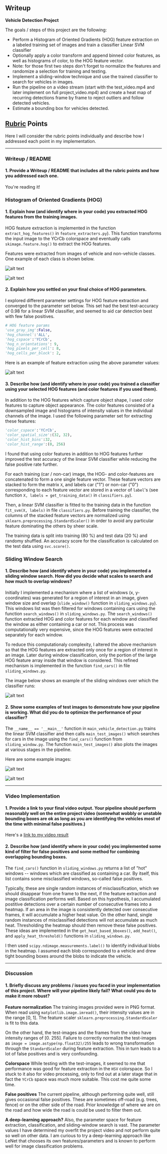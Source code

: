 ## Writeup

**Vehicle Detection Project**

The goals / steps of this project are the following:

* Perform a Histogram of Oriented Gradients (HOG) feature extraction on a labeled training set of images and train a classifier Linear SVM classifier
* Optionally apply a color transform and append binned color features, as well as histograms of color, to the HOG feature vector. 
* Note: for those first two steps don't forget to normalize the features and randomize a selection for training and testing.
* Implement a sliding-window technique and use the trained classifier to search for vehicles in images.
* Run the pipeline on a video stream (start with the test_video.mp4 and later implement on full project_video.mp4) and create a heat map of recurring detections frame by frame to reject outliers and follow detected vehicles.
* Estimate a bounding box for vehicles detected.

[//]: # (Image References)


[image5]: ./examples/bboxes_and_heat.png
[image6]: ./examples/labels_map.png
[image7]: ./examples/output_bboxes.png
[video1]: ./project_video.mp4

## [Rubric](https://review.udacity.com/#!/rubrics/513/view) Points
Here I will consider the rubric points individually and describe how I addressed each point in my implementation.  

---
### Writeup / README

#### 1. Provide a Writeup / README that includes all the rubric points and how you addressed each one.

You're reading it!

### Histogram of Oriented Gradients (HOG)

#### 1. Explain how (and identify where in your code) you extracted HOG features from the training images.

HOG feature extraction is implemented in the function `extract_hog_features()` in `feature_extracters.py`). This function transforms the input image to the YCrCb colorspace and eventually calls `skimage.feature.hog()` to extract the HOG features. 

Features were extracted from images of vehicle and non-vehicle classes. One example of each class is shown below.

[imageCar]: ./output_images/car.png
![alt text][imageCar]

[imageNotCar]: ./output_images/non-car.png
![alt text][imageNotCar]

#### 2. Explain how you settled on your final choice of HOG parameters.

I explored different parameter settings for HOG feature extraction and converged to the parameter set below. This set had the best test-accuracy of 0.98 for a linear SVM classifier, and seemed to aid car detection best with few false positives. 

``` python
# HOG feature params
'use_gray_img':False,
'hog_channel':'ALL',
'hog_cspace':'YCrCb',
'hog_n_orientations': 9,
'hog_pixels_per_cell': 8,
'hog_cells_per_block': 2,
```

Here is an example of feature extraction using the above parameter values:

[image2]: ./output_images/HOG_example.png
![alt text][image2]

#### 3. Describe how (and identify where in your code) you trained a classifier using your selected HOG features (and color features if you used them).

In addition to the HOG features which capture object shape, I used color features to capture object appearance. The color features consisted of a downsampled image and histograms of intensity values in the individual channels of the image. I used the following parameter set for extracting these features:

```python
'color_cspace':'YCrCb',
'color_spatial_size':(32, 32),
'color_hist_bins':32,
'color_hist_range':(0, 256)
```

I found that using color features in addition to HOG features further improved the test accuracy of the linear SVM classifier while reducing the false positive rate further.

For each training (car / non-car) image, the HOG- and color-features are concatenated to form a one single feature vector. These feature vectors are stacked to form the matrix `X`, and labels car ("1") or non-car ("0") corresponding to each feature vector  are stored in a vector of `label`'s (see function `X, labels = get_training_data()` in `classifiers.py`). 

Then, a linear SVM classifier is fitted to the training data in the function `fit_svm(X, labels)` in file `classifiers.py`. Before training the classifier, the columns of the stacked feature vectors are normalized using `sklearn.preprocessing.StandardScaler()` in order to avoid any particular feature dominating the others by sheer scale. 

The training data is split into training (80 %) and test data (20 %) and randomy shuffled. An accuracy score for the classification is calculated on the test data using `svc.score()`.

### Sliding Window Search

#### 1. Describe how (and identify where in your code) you implemented a sliding window search.  How did you decide what scales to search and how much to overlap windows?

Initially I implemented a mechanism where a list of windows (x, y-coordinates) was generated for a region of interest in an image, given window size and overlap (`slide_window()` function in `sliding_windows.py`).  This windows list was then filtered for windows containing cars using the function `search_windows()` in `sliding_windows.py`. The `search_windows()` function extracted HOG and color features for each window and classified the window as either containing a car or not. This process was computationally very expensive, since the HOG features were extracted separately for each window. 

To reduce this computationaly complexity, I altered the above mechanism so that the HOG features are extracted only once for a region of interest in an image. Later during window classification, only the portion of the large HOG feature array inside that window is considered. This refined mechanism is implemented in the function `find_cars()` in file `sliding_windows.py`.

The image below shows an example of the sliding windows over which the classifier runs:

[image3]: ./output_images/all_windows_multiscale.png
![alt text][image3]

#### 2. Show some examples of test images to demonstrate how your pipeline is working. What did you do to optimize the performance of your classifier?

The `__name__ == '__main__'` function in `main_vehicle_detection.py` trains the linear SVM classifier and then calls `main_test_images()` which searches for cars in the image using the `find_cars()` function from `sliding_window.py`. The function `main_test_images()` also plots the images at various stages in the pipeline.

Here are some example images:

[image4]: ./output_images/hotwindows_cars_heatmap.png
![alt text][image4]

[imagePipeline2]: ./output_images/hotwindows_cars_heatmap2.png
![alt text][imagePipeline2]

---

### Video Implementation

#### 1. Provide a link to your final video output.  Your pipeline should perform reasonably well on the entire project video (somewhat wobbly or unstable bounding boxes are ok as long as you are identifying the vehicles most of the time with minimal false positives.)

Here's a [link to my video result](./out_video.mp4)


#### 2. Describe how (and identify where in your code) you implemented some kind of filter for false positives and some method for combining overlapping bounding boxes.

The `find_cars()` function in `sliding_windows.py` returns a list of "hot" windows -- windows which are classified as containing a car. By itself, this list contains some misclassified windows, so-called false positives. 

Typically, these are single random instances of misclassification, which we should disappear from one frame to the next, if the feature extraction and image classification performs well. Based on this hypothesis, I accumulated postitive detections over a certain number of consecutive frames into a heatmap. If an area in the image is consistently detected over consecutive frames, it will accumulate a higher heat value. On the other hand, single random instances of misclassified detections will not accumulate as much heat. Thresholding the heatmap should then remove these false positives. These ideas are implemented in the `get_heat_based_bboxes()`, `add_heat()`, and `apply_heat_threshold()` functions in `sliding_windows.py`.

I then used `scipy.ndimage.measurements.label()` to identify individual blobs in the heatmap.  I assumed each blob corresponded to a vehicle and drew tight bounding boxes around the blobs to indicate the vehicle. 

---

### Discussion

#### 1. Briefly discuss any problems / issues you faced in your implementation of this project.  Where will your pipeline likely fail?  What could you do to make it more robust?

**Feature normalization**
The training images provided were in PNG format. When read using `matplotlib.image.imread()`, their intensity values are in the range [0, 1]. The feature scaler `sklearn.preprocessing.StandardScaler` is fit to this data.

On the other hand, the test-images and the frames from the video have intensity ranges of [0. 255]. Failure to correctly normalize the test-images as `image = image.astype(np.float32)/255` leads to wrong transformation through the `StandardScaler` during feature extraction. This in turn leads to a lot of false positives and is very confounding.

**Colorspace**
While testing with the test-images, it seemed to me that performance was good for feature extraction in the `HSV` colorspace. So I stuck to it also for video processing, only to find out at a later stage that in fact the `YCrCb` space was much more suitable. This cost me quite some time. 

**False positives**
The current pipeline, although performing quite well, still gives occasional false positives. These are sometimes off-road (e.g. trees, fence) or on the other side of the road. Prior knowledge of where we are on the road and how wide the road is could be used to filter them out.

**A deep-learning approach?**
Also, the parameter space for feature extraction, classification, and sliding-window search is vast. The parameter values I have determined my overfit the project video and not perform quite so well on other data. I am curious to try a deep-learning approach like LeNet that chooses its own features/parameters and is known to perform well for image classification problems. 

